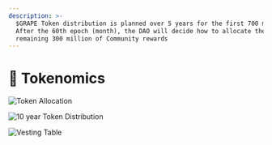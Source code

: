 ```yaml
---
description: >-
  $GRAPE Token distribution is planned over 5 years for the first 700 million.
  After the 60th epoch (month), the DAO will decide how to allocate the
  remaining 300 million of Community rewards
---
```


# 💎 Tokenomics

![Token Allocation](../.gitbook/assets/tok1.png)

![10 year Token Distribution](../.gitbook/assets/tok2.png)

![Vesting Table](../.gitbook/assets/tok3.png)
